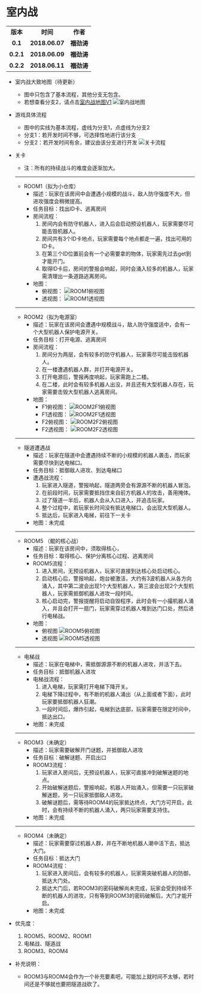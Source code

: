 # 室内战

<table>
  <tr>
    <td align="center"><b>版本</b></td>
    <td align="center"><b>时间</b></td>
    <td align="center"><b>作者</b></td>
  </tr>
  <tr>
    <td align="center"><b>0.1</b></td>
    <td align="center"><b>2018.06.07</b></td>
    <td align="center"><b>禤劲涛</b></td>
  </tr>
  <tr>
    <td align="center"><b>0.2.1</b></td>
    <td align="center"><b>2018.06.09</b></td>
    <td align="center"><b>禤劲涛</b></td>
  </tr>
  <tr>
    <td align="center"><b>0.2.2</b></td>
    <td align="center"><b>2018.06.11</b></td>
    <td align="center"><b>禤劲涛</b></td>
  </tr>
</table>

- 室内战大致地图（待更新）
    - 图中只包含了基本流程，其他分支无包含。
    - 若想查看分支2，请点击[室内战地图V1](../../images/planning/室内战V1.png)
    ![室内战地图](../../images/planning/室内战V3.png)

- 游戏具体流程
    - 图中的实线为基本流程，虚线为分支1，点虚线为分支2
    - 分支1：若开发时间不够，可选择性地进行该分支
    - 分支2：若开发时间有余，建议由该分支进行开发
    ![关卡流程](../../images/planning/室内战流程V2.png)

- 关卡
    - 注：所有的持续战斗的难度会逐渐加大。
    ---
    - ROOM1（拟为小仓库）
        - 描述：玩家在该房间中会遭遇小规模的战斗，敌人防守强度不大，但进攻强度会稍微提高。
        - 任务目标：找出ID卡、逃离房间
        - 房间流程：
            1. 房间内会有防守机器人，进入后会启动预设机器人，玩家需要尽可能击毁机器人。
            2. 房间共有3个ID卡地点，玩家需要每个地点都走一遍，找出可用的ID卡。
            3. 在第三个ID位置前会有一个必需要拿的物体，玩家需先过去get到才能开门。
            4. 取得ID卡后，房间的警报会响起，同时会涌入较多的机器人，玩家需清理出一条道路逃离房间。
        - 地图：
            - 俯视图：
                ![ROOM1俯视图](../../images/planning/ROOM1俯视图V2.png)
            - 透视图：
                ![ROOM1透视图](../../images/planning/ROOM1透视图V2.png)
    ---
    - ROOM2（拟为电源室）
        - 描述：玩家在该房间会遭遇中规模战斗，敌人防守强度适中，会有一个大型机器人保护电源开关。
        - 任务目标：打开电源、逃离房间
        - 房间流程：
            1. 房间分为两层，会有较多的防守机器人，玩家需尽可能击毁机器人。
            2. 在一楼遭遇机器人群，并打开电源开关。
            3. 打开电源后，警报再度响起，玩家需跑上二楼。
            4. 在二楼，此时会有较多机器人出没，并且还有大型机器人存在，玩家需要击毁大型机器人逃离房间。
        - 地图：
            - F1俯视图：
                ![ROOM2F1俯视图](../../images/planning/ROOM2F1俯视图.png)
            - F1透视图：
                ![ROOM2F1透视图](../../images/planning/ROOM2F1透视图.png)
            - F2俯视图：
                ![ROOM2F2俯视图](../../images/planning/ROOM2F2俯视图.png)
            - F2透视图：
                ![ROOM2F2透视图](../../images/planning/ROOM2F2透视图.png)
    ---
    - 隧道遭遇战
        - 描述：玩家在隧道中会遭遇持续不断的小规模的机器人袭击，而玩家需要尽快到达电梯口。
        - 任务目标：抵御敌人进攻、到达电梯口
        - 遭遇战流程：
            1. 玩家进入隧道，警报响起，隧道两旁会有源源不断的机器人冒泡。
            2. 在前段时间，玩家需要抵挡住来自前方机器人的攻击，善用掩体。
            3. 过了隧道一半后，机器人会从入口进入，并追击玩家。
            4. 整个过程中，若玩家长时间没有抵达电梯口，会出现大型机器人。
            5. 抵达后，玩家进入电梯，前往下一关卡
        - 地图：未完成
    ---
    - ROOM5 （鲲的核心战）
        - 描述：玩家在该房间中，须取得核心，
        - 任务目标：取得核心、保护分离核心过程、逃离房间
        - ROOM5流程：
            1. 进入房间，无预设机器人，玩家可直接到达核心处启动核心。
            2. 启动核心后，警报响起，炮台被激活，大约有3波机器人从各方向涌入，其中第二波会出现1个大型机器人，第三波会出现2个大型机器人，玩家需抵御机器人进攻一段时间。
            3. 核心启动完，警报提醒将启动自毁程序，此时会有一小撮机器人涌入，并且会打开一扇门，玩家需穿过机器人堆到达门口处，然后进行电梯战。
        - 地图：
            - 俯视图
                ![ROOM5俯视图](../../images/planning/ROOM5俯视图.png)
            - 透视图
                ![ROOM5透视图](../../images/planning/ROOM5透视图.png)
    ---
    - 电梯战
        - 描述：玩家在电梯中，需抵御源源不断的机器人进攻，并活下去。
        - 任务目标：抵御机器人进攻
        - 电梯战流程：
            1. 进入电梯，玩家需打开电梯下降开关。
            2. 电梯下降过程中，有不断的机器人涌出（从上面或者下面），此时玩家要抵御机器人狂潮。
            3. 一段时间后，爆炸引起，电梯到达底部，玩家需要在限定时间中，抵达出口。
        - 地图：未完成
    ---
    - ROOM3（未确定）
        - 描述：玩家需要破解开门谜题，并抵御敌人进攻
        - 任务目标：破解谜题、开启出口
        - ROOM3流程：
            1. 玩家进入房间后，无预设机器人，玩家可直接冲到破解迷题的地点。
            2. 开始破解迷题后，警报响起，机器人开始涌入，但需要一只玩家破解迷题，另一只玩家抵御敌人进攻。
            3. 破解谜题后，需等待ROOM4的玩家抵达终点，大门方可开启，此时，会有持续不断的机器人涌入，两只玩家需要支持住。
        - 地图：未完成
    ---
    - ROOM4（未确定）
        - 描述：玩家需要穿过机器人群，并在不断地机器人潮中活下去，抵达大门。
        - 任务目标：抵达大门
        - ROOM4流程：
            1. 玩家进入房间后，会有较多的机器人，玩家需突破机器人的防御，抵达大门处。
            2. 抵达大门后，若ROOM3的密码破解尚未完成，玩家会受到持续不断的机器人的进攻，只有等到ROOM3的密码破解后，大门才能开启。
        - 地图：未完成

- 优先度：
    1. ROOM5、ROOM2、ROOM1
    2. 电梯战、隧道战
    3. ROOM3、ROOM4

- 补充说明：
    - ROOM3与ROOM4会作为一个补充要素吧，可能加上就时间不太够，若时间还是不够就也要把隧道战砍了。